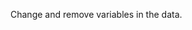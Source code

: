 Change and remove variables in the data.

<!-- ![Single mean - summary](figures/SingleMeanSummary.png) -->